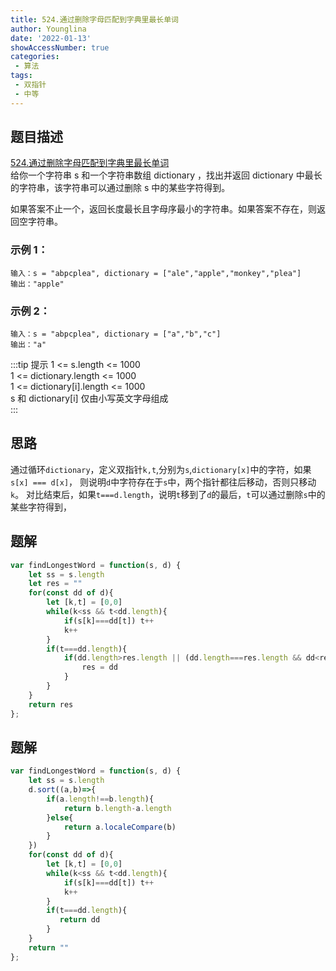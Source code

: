 ```yaml
---
title: 524.通过删除字母匹配到字典里最长单词
author: Younglina
date: '2022-01-13'
showAccessNumber: true
categories:
 - 算法
tags:
 - 双指针
 - 中等
---
```


## 题目描述
[524.通过删除字母匹配到字典里最长单词](https://leetcode-cn.com/problems/longest-word-in-dictionary-through-deleting/)  
给你一个字符串 s 和一个字符串数组 dictionary ，找出并返回 dictionary 中最长的字符串，该字符串可以通过删除 s 中的某些字符得到。

如果答案不止一个，返回长度最长且字母序最小的字符串。如果答案不存在，则返回空字符串。

### 示例 1：
```
输入：s = "abpcplea", dictionary = ["ale","apple","monkey","plea"]  
输出："apple"  
```

### 示例 2：
```
输入：s = "abpcplea", dictionary = ["a","b","c"]  
输出："a"  
```

:::tip 提示
1 <= s.length <= 1000  
1 <= dictionary.length <= 1000  
1 <= dictionary[i].length <= 1000  
s 和 dictionary[i] 仅由小写英文字母组成  
:::

## 思路
通过循环`dictionary`，定义双指针`k,t`,分别为`s`,`dictionary[x]`中的字符，如果`s[x] === d[x]`，
则说明`d`中字符存在于`s`中，两个指针都往后移动，否则只移动`k`。
对比结束后，如果`t===d.length`，说明`t`移到了`d`的最后，`t`可以通过删除`s`中的某些字符得到，

## 题解
```javascript
var findLongestWord = function(s, d) {
    let ss = s.length
    let res = ""
    for(const dd of d){
        let [k,t] = [0,0]
        while(k<ss && t<dd.length){
            if(s[k]===dd[t]) t++
            k++
        }
        if(t===dd.length){
            if(dd.length>res.length || (dd.length===res.length && dd<res)){
                res = dd
            }
        }
    }
    return res
};
```
## 题解
```javascript
var findLongestWord = function(s, d) {
    let ss = s.length
    d.sort((a,b)=>{
        if(a.length!==b.length){
            return b.length-a.length
        }else{
            return a.localeCompare(b)
        }
    })
    for(const dd of d){
        let [k,t] = [0,0]
        while(k<ss && t<dd.length){
            if(s[k]===dd[t]) t++
            k++
        }
        if(t===dd.length){
           return dd
        }
    }
    return ""
};
```
